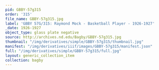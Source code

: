 ```yaml
---
pid: GBBY-57g315
order: '315'
file_name: GBBY-57g315.jpg
label: 'GBBY 57G/315: Raymond Mock - Basketball Player - 1926-1927'
_date: 1926-1927
object_type: glass plate negative
source: http://archives.nd.edu/Bagby/GBBY-57g315.jpg
thumbnail: "/img/derivatives/simple/GBBY-57g315/thumbnail.jpg"
manifest: "/img/derivatives/iiif/images/GBBY-57g315/manifest.json"
full: "/img/derivatives/simple/GBBY-57g315/full.jpg"
layout: generic_collection_item
collection: bagby
---
```

